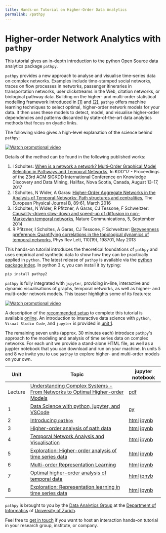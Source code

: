 ```yaml
---
title: Hands-on Tutorial on Higher-Order Data Analytics
permalink: /pathpy
---
```


# Higher-order Network Analytics with `pathpy`

This tutorial gives an in-depth introduction to the python Open Source data analytics package `pathpy`.

`pathpy` provides a new approach to analyse and visualise time-series data on complex networks. Examples include time-stamped social networks, traces on flow processes in networks, passenger itineraries in transportation networks, user clickstreams in the Web, citation networks, or biological pathway data. Building on the higher- and multi-order statistical modelling framework introduced in [[1]](http://www.nature.com/ncomms/2014/140924/ncomms6024/full/ncomms6024.html) and [[2]](http://dl.acm.org/citation.cfm?id=3098145), `pathpy` offers machine learning techniques to select optimal, higher-order network models for your data. It then uses these models to detect, model, and visualise higher-order dependencies and patterns discarded by state-of-the-art data analytics methods that focus on dyadic links.

The following video gives a high-level explanation of the science behind `pathpy`:

[![Watch promotional video](https://img.youtube.com/vi/CxJkVrD2ZlM/0.jpg)](https://www.youtube.com/watch?v=CxJkVrD2ZlM)

Details of the method can be found in the following published works:

1. I Scholtes: [When is a network a network? Multi-Order Graphical Model Selection in Pathways and Temporal Networks](http://dl.acm.org/citation.cfm?id=3098145), In KDD'17 - Proceedings of the 23rd ACM SIGKDD International Conference on Knowledge Discovery and Data Mining, Halifax, Nova Scotia, Canada, August 13-17, 2017
2. I Scholtes, N Wider, A Garas: [Higher-Order Aggregate Networks in the Analysis of Temporal Networks: Path structures and centralities](http://dx.doi.org/10.1140/epjb/e2016-60663-0), The European Physical Journal B, 89:61, March 2016
3. I Scholtes, N Wider, R Pfitzner, A Garas, CJ Tessone, F Schweitzer: [Causality-driven slow-down and speed-up of diffusion in non-Markovian temporal networks](http://www.nature.com/ncomms/2014/140924/ncomms6024/full/ncomms6024.html), Nature Communications, 5, September 2014
4. R Pfitzner, I Scholtes, A Garas, CJ Tessone, F Schweitzer: [Betweenness preference: Quantifying correlations in the topological dynamics of temporal networks](http://journals.aps.org/prl/abstract/10.1103/PhysRevLett.110.198701), Phys Rev Lett, 110(19), 198701, May 2013

This hands-on tutorial introduces the theoretical foundations of `pathpy` and uses empirical and synthetic data to show how they can be practically applied in `python`. The latest release of `pathpy` is available via the [python package index](https://pypi.org/project/pathpy2/). In python 3.x, you can install it by typing:

```
pip install pathpy2
```

`pathpy` is fully integrated with `jupyter`, providing in-line, interactive and dynamic visualisations of graphs, temporal networks, as well as higher- and multi-order network models. This teaser highlights some of its features:

[![Watch promotional video](https://img.youtube.com/vi/QIPqFaR2Z5c/0.jpg)](https://www.youtube.com/watch?v=QIPqFaR2Z5c)

A description of the [recommended setup](https://ingoscholtes.github.io/csh2018-tutorial/setup) to complete this tutorial is available [online](https://ingoscholtes.github.io/csh2018-tutorial/setup). An introduction to interactive data science with `python`, `Visual Studio Code`, and `jupyter` is provided in [unit 1](https://github.com/IngoScholtes/csh2018-tutorial/blob/master/code/1_vscode_jupyter.py).

The remaining seven units (approx. 30 minutes each) introduce `pathpy`'s approach to the modeling and analysis of time series data on complex networks. For each unit we provide a stand-alone HTML file, as well as a juypter notebook that you can download and run on your machine. In units 5 and 8 we invite you to use `pathpy` to explore higher- and multi-order models on your own.

Unit | Topic | jupyter notebook  
------|-----|-----
Lecture | [Understanding Complex Systems - From Networks to Optimal Higher-order Models](https://github.com/IngoScholtes/csh2018-tutorial/blob/master/docs/slides.pdf) | [pdf](https://github.com/IngoScholtes/csh2018-tutorial/blob/master/docs/slides.pdf)
1 | [Data Science with python, jupyter, and VSCode](https://htmlpreview.github.io/?https://github.com/IngoScholtes/csh2018-tutorial/blob/master/solutions/1_vscode_jupyter.py) | [py](https://htmlpreview.github.io/?https://github.com/IngoScholtes/csh2018-tutorial/blob/master/solutions/1_vscode_jupyter.py)
2 | [Introducing `pathpy`](https://htmlpreview.github.io/?https://github.com/IngoScholtes/csh2018-tutorial/blob/master/solutions/2_pathpy.html) | [html](https://htmlpreview.github.io/?https://github.com/IngoScholtes/csh2018-tutorial/blob/master/solutions/2_pathpy.html) [ipynb](https://github.com/IngoScholtes/csh2018-tutorial/blob/master/solutions/2_pathpy.ipynb)  
3 | [Higher-order analysis of path data](https://htmlpreview.github.io/?https://github.com/IngoScholtes/csh2018-tutorial/blob/master/solutions/3_higher_order.html) | [html](https://htmlpreview.github.io/?https://github.com/IngoScholtes/csh2018-tutorial/blob/master/solutions/3_higher_order.html) [ipynb](https://github.com/IngoScholtes/csh2018-tutorial/blob/master/solutions/3_higher_order.ipynb)  
4 | [Temporal Network Analysis and Visualisation](https://htmlpreview.github.io/?https://github.com/IngoScholtes/csh2018-tutorial/blob/master/solutions/4_temporal_networks.html) | [html](https://htmlpreview.github.io/?https://github.com/IngoScholtes/csh2018-tutorial/blob/master/solutions/4_temporal_networks.html) [ipynb](https://github.com/IngoScholtes/csh2018-tutorial/blob/master/solutions/4_temporal_networks.ipynb)  
5 | [Exploration: Higher-order analysis of time series data](https://htmlpreview.github.io/?https://github.com/IngoScholtes/csh2018-tutorial/blob/master/solutions/5_exploration.html) | [html](https://htmlpreview.github.io/?https://github.com/IngoScholtes/csh2018-tutorial/blob/master/solutions/5_exploration.html) [ipynb](https://github.com/IngoScholtes/csh2018-tutorial/blob/master/solutions/5_exploration.ipynb)  
6 | [Multi-order Representation Learning](https://htmlpreview.github.io/?https://github.com/IngoScholtes/csh2018-tutorial/blob/master/solutions/6_multi_order.html) | [html](https://htmlpreview.github.io/?https://github.com/IngoScholtes/csh2018-tutorial/blob/master/solutions/6_multi_order.html) [ipynb](https://github.com/IngoScholtes/csh2018-tutorial/blob/master/solutions/6_multi_order.ipynb)  
7 | [Optimal higher-order analysis of temporal data](https://htmlpreview.github.io/?https://github.com/IngoScholtes/csh2018-tutorial/blob/master/solutions/7_optimal_analysis.html)| [html](https://htmlpreview.github.io/?https://github.com/IngoScholtes/csh2018-tutorial/blob/master/solutions/7_optimal_analysis.html) [ipnyb](https://github.com/IngoScholtes/csh2018-tutorial/blob/master/solutions/7_optimal_analysis.ipynb)  
8 | [Exploration: Representation learning in time series data](https://htmlpreview.github.io/?https://github.com/IngoScholtes/csh2018-tutorial/blob/master/solutions/8_exploration.html) | [html](https://htmlpreview.github.io/?https://github.com/IngoScholtes/csh2018-tutorial/blob/master/solutions/8_exploration.html) [ipynb](https://github.com/IngoScholtes/csh2018-tutorial/blob/master/solutions/8_exploration.ipynb)  

`pathpy` is brought to you by the [Data Analytics Group](http://www.ifi.uzh.ch/dag) at the [Department of Informatics](http://www.ifi.uzh.ch) of [University of Zurich](http://www.uzh.ch).

Feel free to [get in touch](http://www.ifi.uzh.ch/en/dag/people/scholtes.html) if you want to host an interaction hands-on tutorial in your research group, institute, or company.